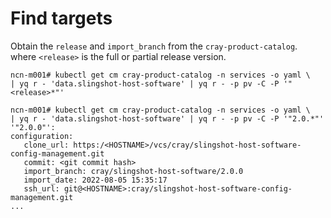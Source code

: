 
# Find targets

Obtain the `release` and `import_branch` from the `cray-product-catalog`.
where `<release>` is the full or partial release version.

```screen
ncn-m001# kubectl get cm cray-product-catalog -n services -o yaml \
| yq r - 'data.slingshot-host-software' | yq r - -p pv -C -P '"<release>*"'
```

```screen
ncn-m001# kubectl get cm cray-product-catalog -n services -o yaml \
| yq r - 'data.slingshot-host-software' | yq r - -p pv -C -P '"2.0.*"'
'"2.0.0"':
configuration:
   clone_url: https:/<HOSTNAME>/vcs/cray/slingshot-host-software-config-management.git
   commit: <git commit hash>
   import_branch: cray/slingshot-host-software/2.0.0
   import_date: 2022-08-05 15:35:17
   ssh_url: git@<HOSTNAME>:cray/slingshot-host-software-config-management.git
...
```
